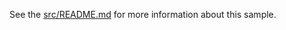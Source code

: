 See the [src/README.md](https://github.com/Azure/azure-sdk-for-net/blob/master/sdk/keyvault/samples/keyvaultproxy/src/README.md) for more information about this sample.
